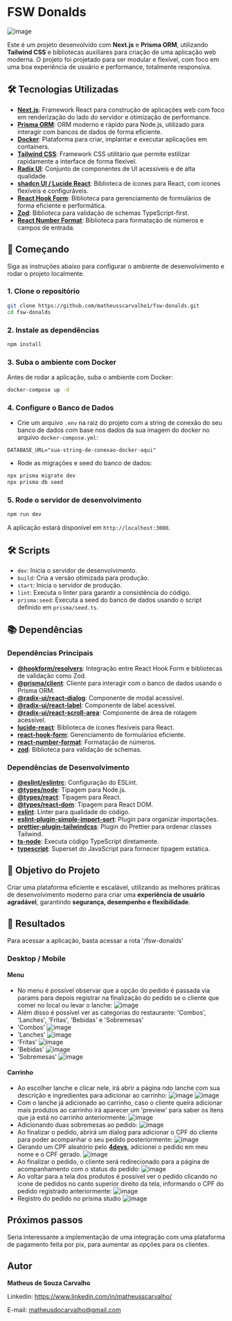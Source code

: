 # FSW Donalds

![image](https://github.com/user-attachments/assets/5f0da6b3-32c8-4f0d-b31d-d8b77157212a)

Este é um projeto desenvolvido com **Next.js** e **Prisma ORM**, utilizando **Tailwind CSS** e bibliotecas auxiliares para criação de uma aplicação web moderna. O projeto foi projetado para ser modular e flexível, com foco em uma boa experiência de usuário e performance, totalmente responsiva.

## 🛠️ Tecnologias Utilizadas

- **[Next.js](https://nextjs.org)**: Framework React para construção de aplicações web com foco em renderização do lado do servidor e otimização de performance.
- **[Prisma ORM](https://www.prisma.io)**: ORM moderno e rápido para Node.js, utilizado para interagir com bancos de dados de forma eficiente.
- **[Docker](https://www.docker.com/)**: Plataforma para criar, implantar e executar aplicações em containers.
- **[Tailwind CSS](https://tailwindcss.com)**: Framework CSS utilitário que permite estilizar rapidamente a interface de forma flexível.
- **[Radix UI](https://www.radix-ui.com)**: Conjunto de componentes de UI acessíveis e de alta qualidade.
- **[shadcn UI / Lucide React](https://ui.shadcn.com)**: Biblioteca de ícones para React, com ícones flexíveis e configuráveis.
- **[React Hook Form](https://react-hook-form.com/)**: Biblioteca para gerenciamento de formulários de forma eficiente e performática.
- **[Zod](https://zod.dev/)**: Biblioteca para validação de schemas TypeScript-first.
- **[React Number Format](https://github.com/s-yadav/react-number-format)**: Biblioteca para formatação de números e campos de entrada.

## 🚀 Começando

Siga as instruções abaixo para configurar o ambiente de desenvolvimento e rodar o projeto localmente.

### 1. Clone o repositório

```bash
git clone https://github.com/matheusscarvalho1/fsw-donalds.git
cd fsw-donalds
```

### 2. Instale as dependências

```bash
npm install
```

### 3. Suba o ambiente com Docker

Antes de rodar a aplicação, suba o ambiente com Docker:

```bash
docker-compose up -d
```

### 4. Configure o Banco de Dados

- Crie um arquivo `.env` na raiz do projeto com a string de conexão do seu banco de dados com base nos dados da sua imagem do docker no arquivo `docker-compose.yml`:

```env
DATABASE_URL="sua-string-de-conexao-docker-aqui"
```

- Rode as migrações e seed do banco de dados:

```bash
npx prisma migrate dev
npx prisma db seed
```

### 5. Rode o servidor de desenvolvimento

```bash
npm run dev
```

A aplicação estará disponível em `http://localhost:3000`.

## 🛠️ Scripts

- `dev`: Inicia o servidor de desenvolvimento.
- `build`: Cria a versão otimizada para produção.
- `start`: Inicia o servidor de produção.
- `lint`: Executa o linter para garantir a consistência do código.
- `prisma:seed`: Executa a seed do banco de dados usando o script definido em `prisma/seed.ts`.

## 📚 Dependências

### **Dependências Principais**

- **[@hookform/resolvers](https://www.npmjs.com/package/@hookform/resolvers)**: Integração entre React Hook Form e bibliotecas de validação como Zod.
- **[@prisma/client](https://www.npmjs.com/package/@prisma/client)**: Cliente para interagir com o banco de dados usando o Prisma ORM.
- **[@radix-ui/react-dialog](https://www.radix-ui.com)**: Componente de modal acessível.
- **[@radix-ui/react-label](https://www.radix-ui.com)**: Componente de label acessível.
- **[@radix-ui/react-scroll-area](https://www.radix-ui.com)**: Componente de área de rolagem acessível.
- **[lucide-react](https://lucide.dev)**: Biblioteca de ícones flexíveis para React.
- **[react-hook-form](https://react-hook-form.com/)**: Gerenciamento de formulários eficiente.
- **[react-number-format](https://github.com/s-yadav/react-number-format)**: Formatação de números.
- **[zod](https://zod.dev/)**: Biblioteca para validação de schemas.

### **Dependências de Desenvolvimento**

- **[@eslint/eslintrc](https://www.npmjs.com/package/@eslint/eslintrc)**: Configuração do ESLint.
- **[@types/node](https://www.npmjs.com/package/@types/node)**: Tipagem para Node.js.
- **[@types/react](https://www.npmjs.com/package/@types/react)**: Tipagem para React.
- **[@types/react-dom](https://www.npmjs.com/package/@types/react-dom)**: Tipagem para React DOM.
- **[eslint](https://eslint.org)**: Linter para qualidade do código.
- **[eslint-plugin-simple-import-sort](https://www.npmjs.com/package/eslint-plugin-simple-import-sort)**: Plugin para organizar importações.
- **[prettier-plugin-tailwindcss](https://github.com/tailwindlabs/prettier-plugin-tailwindcss)**: Plugin do Prettier para ordenar classes Tailwind.
- **[ts-node](https://www.npmjs.com/package/ts-node)**: Executa código TypeScript diretamente.
- **[typescript](https://www.typescriptlang.org)**: Superset do JavaScript para fornecer tipagem estática.

## 🎯 Objetivo do Projeto

Criar uma plataforma eficiente e escalável, utilizando as melhores práticas de desenvolvimento moderno para criar uma **experiência de usuário agradável**, garantindo **segurança, desempenho e flexibilidade**.

## 📱 Resultados
Para acessar a aplicação, basta acessar a rota '/fsw-donalds'
 ### Desktop / Mobile
 #### Menu
 - No menu é possível observar que a opção do pedido é passada via params para depois registrar na finalização do pedido se o cliente que comer no local ou levar o lanche:
 ![image](https://github.com/user-attachments/assets/c492e7d0-f573-47b9-9097-f7742d7bec65)
- Além disso é possível ver as categorias do restaurante: 'Combos', 'Lanches', 'Fritas', 'Bebidas' e 'Sobremesas'
- 'Combos'
  ![image](https://github.com/user-attachments/assets/7f34f9c3-4512-446b-ab8e-e9a7b15e923e)
- 'Lanches'
 ![image](https://github.com/user-attachments/assets/15ee9e81-b5ea-4888-b109-fa1d42374d60)
- 'Fritas'
  ![image](https://github.com/user-attachments/assets/af665eee-df68-4c51-ab5d-7c95e325d5a2)
- 'Bebidas'
  ![image](https://github.com/user-attachments/assets/d7ba9f98-9227-4bfd-9772-32e9f00a3eab)
- 'Sobremesas'
 ![image](https://github.com/user-attachments/assets/26816600-321e-4e40-a33c-464b71a3b4ef)

#### Carrinho
- Ao escolher lanche e clicar nele, irá abrir a página ndo lanche com sua descrição e ingredientes para adicionar ao carrinho:
![image](https://github.com/user-attachments/assets/f6971076-a1f7-48dc-b262-a360097fe803)
![image](https://github.com/user-attachments/assets/5c8d5e2c-4f75-4962-b80f-50ab8fd8959f)
- Com o lanche já adicionado ao carrinho, caso o cliente queira adicionar mais produtos ao carrinho irá aparecer um 'preview' para saber os itens que ja está no carrinho anteriormente:
  ![image](https://github.com/user-attachments/assets/bc50a723-438e-4905-97f9-dc1e476682b2)
- Adicionando duas sobremesas ao pedido:
![image](https://github.com/user-attachments/assets/626eaccc-7fed-4382-8bdd-a631fdeea697)
- Ao finalizar o pedido, abrirá um dialog para adicionar o CPF do cliente para poder acompanhar o seu pedido posteriormente:
  ![image](https://github.com/user-attachments/assets/1ed2870d-41ee-4fc4-a3fe-28f845054055)
- Gerando um CPF aleatório pelo **[4devs]([https://tailwindcss.com](https://www.4devs.com.br/gerador_de_cpf))**, adicionei o pedido em meu nome e o CPF gerado.
 ![image](https://github.com/user-attachments/assets/85e22a3d-0c0f-4adc-bf65-61c872523449)
- Ao finalizar o pedido, o cliente será redirecionado para a página de acompanhamento com o status do pedido:
  ![image](https://github.com/user-attachments/assets/374e09ab-ae1f-4c7d-85f0-7900cdc66c6a)
- Ao voltar para a tela dos produtos é possível ver o pedido clicando no icone de pedidos no canto superior direito da tela, informando o CPF do pedido registrado anteriormente:
![image](https://github.com/user-attachments/assets/d33c1c60-f63c-440c-a286-ff7f9ad11f73)
- Registro do pedido no prisma studio 
![image](https://github.com/user-attachments/assets/9e6b60c3-e3c8-4b66-86b9-e18ab589cdbe)





## Próximos passos

Seria interessante a implementação de uma integração com uma plataforma de pagamento feita por pix, para aumentar as opções para os clientes.

## Autor

<b>Matheus de Souza Carvalho</b>

Linkedin:
https://www.linkedin.com/in/matheusscarvalho/

E-mail:
matheusdocarvalho@gmail.com


